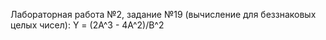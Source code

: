 Лабораторная работа №2, задание №19 (вычисление для беззнаковых целых чисел): Y = (2A^3 - 4A^2)/B^2 
